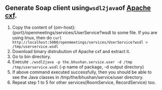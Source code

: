 ## Generate Soap client using``wsdl2java``of [Apache cxf](http://cxf.apache.org/download.html).

  1. Copy the content of {om-host}:{port}/openmeetings/services/UserService?wsdl to some file.
If you are using linux, then do ``curl http://localhost:5080/openmeetings/services/UserService?wsdl > /tmp/userservice.wsdl``
  2. Download binary distrubution of Apache cxf and extract it.
  3. Go to bin directory.
  4. Execute ``./wsdl2java -p the.bhushan.service.user -d /tmp /tmp/userservice.wsdl``
(-p name of package, -d output directory)
  5. If above command executed successfully, then you should be able to see the Java classes in /tmp/the/bhushan/service/user directory.
  6. Repeat step 1 to 5 for other services(RoomService, RecordService) too.
